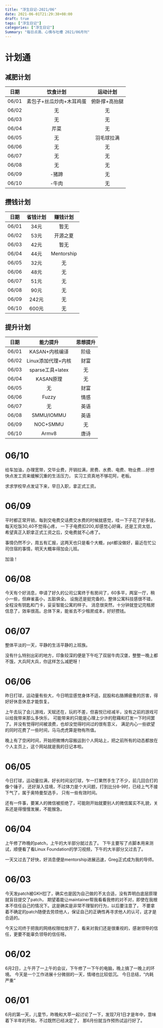 ```yaml
---
title: "浮生日记-2021/06"
date: 2021-06-01T21:29:38+08:00
draft: true
tags: ["浮生日记"]
categories: ["浮生日记"]
Summary: "每日点滴、心情与吐槽 2021/06月刊"
---
```


# 计划通
## 减肥计划
| 日期  |  饮食计划  | 运动计划  |
| :--: | :----------------: | :-----------------:|
|06/01 | 素包子+丝瓜炒肉+木耳鸡蛋| 俯卧撑+高抬腿 |
|06/02 | 无| 无 |
|06/03 | 无| 无 |
|06/04 | 芹菜| 无 |
|06/05 | 无 | 羽毛球拉满 |
|06/06 | 无 | 无 |
|06/07 | 无 | 无 |
|06/08 | 无 | 无 |
|06/09 | -猪蹄 | 无 |
|06/10 | -牛肉 | 无 |

## 攒钱计划
| 日期  |  省钱计划  | 赚钱计划  |
| :--: | :-----------------: | :----------------:|
|06/01 | 34元 | 暂无 |
|06/02 | 53元 | 开源之夏 |
|06/03 | 42元 | 暂无 |
|06/04 | 44元 | Mentorship |
|06/05 | 32元 | 无 |
|06/06 | 48元 | 无 | 
|06/07 | 51元 | 无 |
|06/08 | 90元 | 无 |
|06/09 | 242元 | 无 |
|06/10 | 600元 | 无 |

## 提升计划
| 日期  |  能力提升  | 思想提升  |
| :--: | :-----------------: | :-----------------:|
|06/01 | KASAN+内核编译 | 阶级 |
|06/02 | Linux添加代理+内核 | 财富 |
|06/03 | sparse工具+latex | 无 |
|06/04 | KASAN原理 | 无 |
|06/05 | 无 | 财富 |
|06/06 | Fuzzy | 情感 |
|06/07 | 无 | 英语 |
|06/08 | SMMU/IOMMU | 英语 |
|06/09 | NOC+SMMU | 无 |
|06/10 | Armv8 | 唐诗 | 

# 06/10
给车加油，办理宽带，交毕业费，开销拉满，房费、水费、电费、物业费....好想快点发工资来缓解沉重的生活压力，
实习工资真地不够花阿，老板。

求求学校早点发证下来，早日入职，拿正式工资。

# 06/09
平时都正常开销，每到交电费交话费交水费的时候就感觉，哇一下子花了好多钱，每天吃饭30,40不觉得心疼，
一下子电费扣200,却感觉心好痛，还是工资太低，希望真正入职拿正式工资之后，交电费就不心疼了。

事情仍然不少，周五有汇报，这两天也只是看个大概，ppt都没做好，最近在忙公司住宿的事情，明天大概率得加会儿班。

加油！
# 06/08
今天有个好消息，申请了好久的公司公寓终于有房间了，60多平，两室一厅，稍小一些，但麻雀虽小，五脏俱全。
设施还是挺完备的，整体公寓科技感很不错，全程没有钥匙和门卡，妥妥智能公寓的样子。
消息很突然，十分钟就登记完租房信息了，效率很高。总体下来，能省去不少租房成本，好好攒钱。

# 06/07
整体平淡的一天，平静的生活平静的上班族。

没有什么特别出彩的地方，印象较深的便是下午吃了双层牛肉汉堡，整整一晚上都不饿，大兵阿大兵，你这样怎么减肥呀！

# 06/06
昨日打球，运动量有些大，今日明显感觉身体不适，屁股和右胳膊疲惫的厉害，得好好休息休息才能恢复。

上午去玩了会儿游戏，天赋还在，玩的不差，但喜悦已经减半，没有之前的游戏可以给我带来那么多快乐，
可能带来的只能是心理上少许的慰藉和打发一下时间罢了。并没有觉得时间被浪费，也却没觉得时间过的很有意义，
满足内心一些欲望的同时花费了一些时间，马马虎虎算是物有所值。

晚上有了空闲时间，开始把微博内容搬运到个人网站上，把之前所有的动态都放在个人主页上，这个网站就是我的日记本啦。

# 06/05
今日打球，运动量拉满，好长时间没打球，乍一打果然手生了不少，前几回合打的像个锤子，
还好渐入佳境，不过体力是个大问题，打到比分8-9时，已经上气不接下气了，属于奥特曼型选手，
只有一些有效时间。

<!--GKH-->

还有一件事，要某人的微信被拒绝了，可能刚开始就要别人的微信属实不礼貌，关系还是得慢慢发展，不能猴急。

# 06/04
上午修了昨晚的patch，上午的大半部分就过去了。
下午主要写了点脚本用来测试，顺便看了看Linux Foundation的学习视频，下午的大半部分又过去了。

一天又过去了好快，好消息便是mentorship进展迅速，Greg正式成为我的导师。

# 06/03
今天发patch被GKH怼了，确实也是因为自己做的不太合适，没有弄明白底层原理就盲目提交了patch，
期望着能让maintainer帮我看看我修的对不对，即使在我根本不信任自己的情况下。这是确实是非常不理智的行为，以后要注意了，
不要拿着不确定的patch随便去劳烦他人，保证自己的正确性再寻求他人的认可，这才是合适的。

今天公司终于把我的网络权限给放开了，看来对我们还是很重视的，感谢领导的信任，更要不能辜负领导的信任呀。

# 06/02
6月2日，上午开了一上午的会议，下午修了一下午的电脑，晚上搞了一晚上的环境。
今天是一个工作进展十分微弱的一天，情绪也比较低沉。
今日总结，“内耗严重“


# 06/01
6月的第一天，儿童节，昨晚和大苹一起讨论了一下，发现7月1日才是年中，意味着下半年的开始，不过既然已经决定了，
那6月份就当作预热试运行好了。
